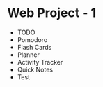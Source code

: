 # Web Project - 1

- TODO 
- Pomodoro
- Flash Cards
- Planner
- Activity Tracker
- Quick Notes
- Test
